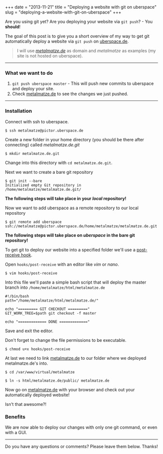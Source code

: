 +++
date = "2013-11-21"
title = "Deploying a website with git on uberspace"
slug = "deploying-a-website-with-git-on-uberspace"
+++

Are you using git yet? Are you deploying your website via `git push`? - You **should**!

The goal of this post is to give you a short overview of my way to get git automatically deploy a website via `git push` on [uberspace.de](https://uberspace.de/).
<!--more-->

> I will use [*metalmatze.de*](http://metalmatze.de) as domain and *metalmatze* as examples (my site is not hosted on uberspace).

---

### What we want to do
1. `git push uberspace master` - This will push new commits to uberspace and deploy your site.
2. Check [metalmatze.de](http://metalmatze.de) to see the changes we just pushed.

---

### Installation

Connect with ssh to uberspace.

    $ ssh metalmatze@pictor.uberspace.de

Create a new folder in your home directory (you should be there after connecting) called *metalmatze.de.git*

    $ mkdir metalmatze.de.git

Change into this directory with `cd metalmatze.de.git`.

Next we want to create a bare git repository
    
    $ git init --bare
    Initialized empty Git repository in /home/metalmatze/metalmatze.de.git/
    
**The following steps will take place in your *local* repository!**

Now we want to add uberspace as a remote repository to our local repository

    $ git remote add uberspace ssh://metalmatze@pictor.uberspace.de/home/metalmatze/metalmatze.de.git

**The following steps will take place on *uberspace* in the bare git repository!**

To get git to deploy our website into a specified folder we'll use a [post-receive hook](https://www.kernel.org/pub/software/scm/git/docs/githooks.html#post-receive).

Open `hooks/post-receive` with an editor like *vim* or *nano*.
    
    $ vim hooks/post-receive
    
Into this file we'll paste a simple bash script that will deploy the master branch into `/home/metalmatze/html/metalmatze.de`

    #!/bin/bash
    path="/home/metalmatze/html/metalmatze.de/"

    echo "========= GIT CHECKOUT ========="
    GIT_WORK_TREE=$path git checkout -f master

    echo "============= DONE ============="

Save and exit the editor.

Don't forget to change the file permissions to be executable.

    $ chmod u+x hooks/post-receive

At last we need to link [metalmatze.de](http://metalmatze.de) to our folder where we deployed metalmatze.de's into.

    $ cd /var/www/virtual/metalmatze

    $ ln -s html/metalmatze.de/public/ metalmatze.de

Now go on [metalmatze.de](http://metalmatze.de) with your browser and check out your automatically deployed website! 

Isn't that awesome?! 


### Benefits

We are now able to deploy our changes with only one git command, or even with a GUI.

---

Do you have any questions or comments? Please leave them below. Thanks! 

